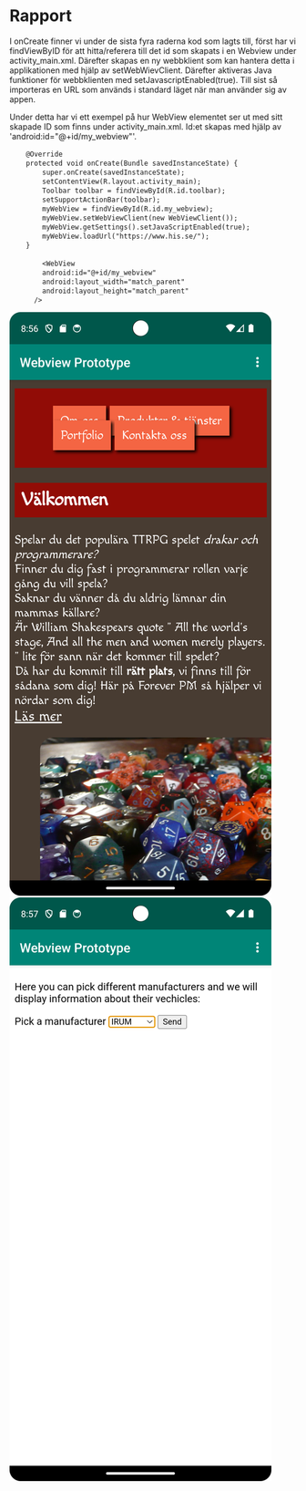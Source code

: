 
# Rapport
I onCreate finner vi under de sista fyra raderna kod som lagts till, först har vi findViewByID för 
att hitta/referera till det id som skapats i en Webview under activity_main.xml. 
Därefter skapas en ny webbklient som kan hantera detta i applikationen med hjälp av setWebWievClient.
Därefter aktiveras Java funktioner för webbklienten med setJavascriptEnabled(true).
Till sist så importeras en URL som används i standard läget när man använder sig av appen. 

Under detta har vi ett exempel på hur WebView elementet ser ut med sitt skapade ID som finns
under activity_main.xml. Id:et skapas med hjälp av 'android:id="@+id/my_webview"'.


```
    @Override
    protected void onCreate(Bundle savedInstanceState) {
        super.onCreate(savedInstanceState);
        setContentView(R.layout.activity_main);
        Toolbar toolbar = findViewById(R.id.toolbar);
        setSupportActionBar(toolbar);
        myWebView = findViewById(R.id.my_webview);
        myWebView.setWebViewClient(new WebViewClient());
        myWebView.getSettings().setJavaScriptEnabled(true);
        myWebView.loadUrl("https://www.his.se/");
    }
    
        <WebView
        android:id="@+id/my_webview"
        android:layout_width="match_parent"
        android:layout_height="match_parent"
      />
```


![](internal.png)
![](external.png)
